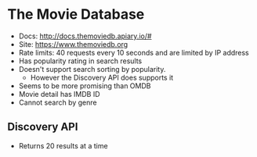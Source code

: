 # The Movie Database

- Docs: http://docs.themoviedb.apiary.io/#
- Site: https://www.themoviedb.org
- Rate limits: 40 requests every 10 seconds and are limited by IP address
- Has popularity rating in search results
- Doesn't support search sorting by popularity.
	- However the Discovery API does supports it
- Seems to be more promising than OMDB
- Movie detail has IMDB ID
- Cannot search by genre

## Discovery API

 - Returns 20 results at a time




